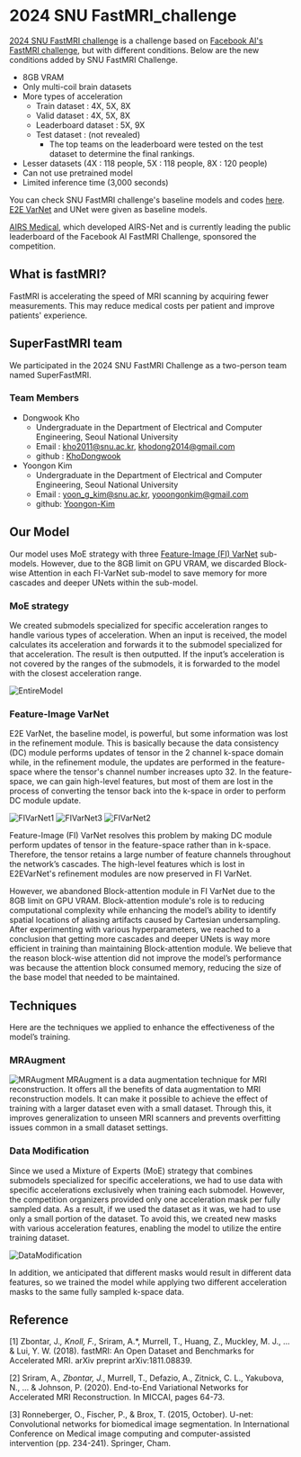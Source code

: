 # 2024 SNU FastMRI_challenge
[2024 SNU FastMRI challenge](https://fastmri.snu.ac.kr/) is a challenge based on [Facebook AI's FastMRI challenge](https://web.archive.org/web/20230324102125mp_/https://fastmri.org/leaderboards), but with different conditions. Below are the new conditions added by SNU FastMRI Challenge.
* 8GB VRAM
* Only multi-coil brain datasets
* More types of acceleration
  - Train dataset : 4X, 5X, 8X
  - Valid dataset : 4X, 5X, 8X
  - Leaderboard dataset : 5X, 9X
  - Test dataset : (not revealed)
    - The top teams on the leaderboard were tested on the test dataset to determine the final rankings.
* Lesser datasets (4X : 118 people, 5X : 118 people, 8X : 120 people)
* Can not use pretrained model
* Limited inference time (3,000 seconds)

You can check SNU FastMRI challenge's baseline models and codes [here](https://github.com/LISTatSNU/FastMRI_challenge). [E2E VarNet](https://arxiv.org/abs/2004.06688) and UNet were given as baseline models.

[AIRS Medical](https://airsmed.com/en/), which developed AIRS-Net and is currently leading the public leaderboard of the Facebook AI FastMRI Challenge, sponsored the competition.

## What is fastMRI?
FastMRI is accelerating the speed of MRI scanning by acquiring fewer measurements. This may reduce medical costs per patient and improve patients' experience.

## SuperFastMRI team
We participated in the 2024 SNU FastMRI Challenge as a two-person team named SuperFastMRI.

### Team Members
* Dongwook Kho
  - Undergraduate in the Department of Electrical and Computer Engineering, Seoul National University
  - Email : kho2011@snu.ac.kr, khodong2014@gmail.com
  - github : [KhoDongwook](https://github.com/KhoDongwook)
* Yoongon Kim
  - Undergraduate in the Department of Electrical and Computer Engineering, Seoul National University
  - Email : yoon_g_kim@snu.ac.kr, yooongonkim@gmail.com
  - github: [Yoongon-Kim](https://github.com/Yoongon-Kim)

## Our Model
Our model uses MoE strategy with three [Feature-Image (FI) VarNet](https://www.nature.com/articles/s41598-024-59705-0) sub-models. However, due to the 8GB limit on GPU VRAM, we discarded Block-wise Attention in each FI-VarNet sub-model to save memory for more cascades and deeper UNets within the sub-model.

### MoE strategy
We created submodels specialized for specific acceleration ranges to handle various types of acceleration. When an input is received, the model calculates its acceleration and forwards it to the submodel specialized for that acceleration. The result is then outputted. If the input’s acceleration is not covered by the ranges of the submodels, it is forwarded to the model with the closest acceleration range.

![EntireModel](./img/EntireModel.png)

### Feature-Image VarNet
E2E VarNet, the baseline model, is powerful, but some information was lost in the refinement module. This is basically because the data consistency (DC) module performs updates of tensor in the 2 channel k-space domain while, in the refinement module, the updates are performed in the feature-space where the tensor's channel number increases upto 32. In the feature-space, we can gain high-level features, but most of them are lost in the process of converting the tensor back into the k-space in order to perform DC module update.

![FIVarNet1](./img/FIVarNet1.png)
![FIVarNet3](./img/FIVarNet3.png)
![FIVarNet2](./img/FIVarNet2.png)

Feature-Image (FI) VarNet resolves this problem by making DC module perform updates of tensor in the feature-space rather than in k-space. Therefore, the tensor retains a large number of feature channels throughout the network’s cascades. The high-level features which is lost in E2EVarNet's refinement modules are now preserved in FI VarNet.

However, we abandoned Block-attention module in FI VarNet due to the 8GB limit on GPU VRAM. Block-attention module's role is to reducing computational complexity while enhancing the model’s ability to identify spatial locations of aliasing artifacts caused by Cartesian undersampling. After experimenting with various hyperparameters, we reached to a conclusion that getting more cascades and deeper UNets is way more efficient in training than maintaining Block-attention module. We believe that the reason block-wise attention did not improve the model’s performance was because the attention block consumed memory, reducing the size of the base model that needed to be maintained.

## Techniques
Here are the techniques we applied to enhance the effectiveness of the model’s training.

### MRAugment
![MRAugment](./img/MRAugment.png)
MRAugment is a data augmentation technique for MRI reconstruction. It offers all the benefits of data augmentation to MRI reconstruction models. It can make it possible to achieve the effect of training with a larger dataset even with a small dataset. Through this, it improves generalization to unseen MRI scanners and prevents overfitting issues common in a small dataset settings.

### Data Modification
Since we used a Mixture of Experts (MoE) strategy that combines submodels specialized for specific accelerations, we had to use data with specific accelerations exclusively when training each submodel. However, the competition organizers provided only one acceleration mask per fully sampled data. As a result, if we used the dataset as it was, we had to use only a small portion of the dataset. To avoid this, we created new masks with various acceleration features, enabling the model to utilize the entire training dataset.

![DataModification](./img/DataModification.png)

In addition, we anticipated that different masks would result in different data features, so we trained the model while applying two different acceleration masks to the same fully sampled k-space data.

## Reference
[1] Zbontar, J.*, Knoll, F.*, Sriram, A.*, Murrell, T., Huang, Z., Muckley, M. J., ... & Lui, Y. W. (2018). fastMRI: An Open Dataset and Benchmarks for Accelerated MRI. arXiv preprint arXiv:1811.08839.

[2] Sriram, A.*, Zbontar, J.*, Murrell, T., Defazio, A., Zitnick, C. L., Yakubova, N., ... & Johnson, P. (2020). End-to-End Variational Networks for Accelerated MRI Reconstruction. In MICCAI, pages 64-73.

[3] Ronneberger, O., Fischer, P., & Brox, T. (2015, October). U-net: Convolutional networks for biomedical image segmentation. In International Conference on Medical image computing and computer-assisted intervention (pp. 234-241). Springer, Cham.
